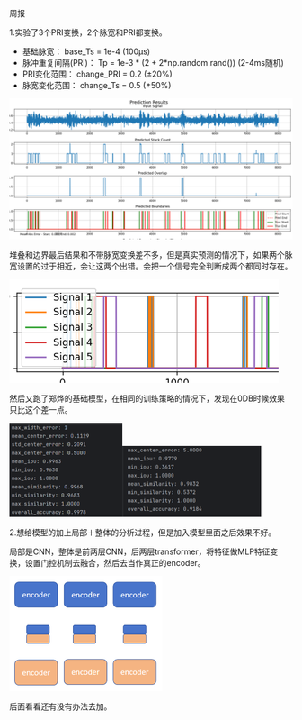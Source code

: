 周报

1.实验了3个PRI变换，2个脉宽和PRI都变换。

- 基础脉宽： base_Ts = 1e-4 (100μs)
- 脉冲重复间隔(PRI)： Tp = 1e-3 * (2 + 2*np.random.rand()) (2-4ms随机)
- PRI变化范围： change_PRI = 0.2 (±20%)
- 脉宽变化范围： change_Ts = 0.5 (±50%)

![{2D67945B-B230-4C50-BE7D-3C39838E4BBD}](./images/%7B2D67945B-B230-4C50-BE7D-3C39838E4BBD%7D-1744027739504-2.png)

堆叠和边界最后结果和不带脉宽变换差不多，但是真实预测的情况下，如果两个脉宽设置的过于相近，会让这两个出错。会把一个信号完全判断成两个都同时存在。

![{190065EE-AF1F-4741-87C0-2FA72931DDBF}](./images/%7B190065EE-AF1F-4741-87C0-2FA72931DDBF%7D-1744027855502-7.png)

然后又跑了郑烨的基础模型，在相同的训练策略的情况下，发现在0DB时候效果只比这个差一点。

<img src="./images/e72790be9e4d33e532d81e74513c06b-1744031905169-2.png" alt="e72790be9e4d33e532d81e74513c06b" style="zoom: 50%;" /><img src="./images/5f3ecf9754232388ca6256cfe9f22e2-1744031922019-5.png" alt="5f3ecf9754232388ca6256cfe9f22e2" style="zoom:50%;" />

2.想给模型的加上局部＋整体的分析过程，但是加入模型里面之后效果不好。

局部是CNN，整体是前两层CNN，后两层transformer，将特征做MLP特征变换，设置门控机制去融合，然后去当作真正的encoder。

<img src="./images/%7B4AAC9BDA-2F43-4012-BFAF-3D7B3B1A72B7%7D-1744028404363-12.png" alt="{4AAC9BDA-2F43-4012-BFAF-3D7B3B1A72B7}" style="zoom: 50%;" />

后面看看还有没有办法去加。